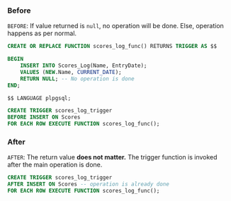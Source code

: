 ### Before

`BEFORE`: If value returned is `null`, no operation will be done. Else, operation happens as per normal.

```sql
CREATE OR REPLACE FUNCTION scores_log_func() RETURNS TRIGGER AS $$

BEGIN
	INSERT INTO Scores_Log(Name, EntryDate); 
    VALUES (NEW.Name, CURRENT_DATE);
	RETURN NULL; -- No operation is done
END;

$$ LANGUAGE plpgsql;
```

```sql
CREATE TRIGGER scores_log_trigger
BEFORE INSERT ON Scores
FOR EACH ROW EXECUTE FUNCTION scores_log_func();
```

### After

`AFTER`: The return value **does not matter.** The trigger function is invoked after the main operation is done.

```sql
CREATE TRIGGER scores_log_trigger
AFTER INSERT ON Scores -- operation is already done
FOR EACH ROW EXECUTE FUNCTION scores_log_func();
```